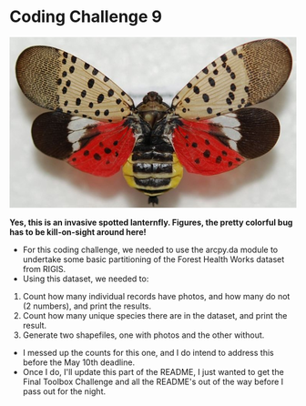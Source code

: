 # Coding Challenge 9

<p align="center">
  <img height="300" src="https://github.com/KelseyTichenor/NRS528_Class/blob/main/Images/lanternfly.jpg?raw=true">
</p>

**Yes, this is an invasive spotted lanternfly. Figures, the pretty colorful bug has to be kill-on-sight around here!**

* For this coding challenge, we needed to use the arcpy.da module to undertake some basic partitioning of the Forest Health Works dataset from RIGIS.
* Using this dataset, we needed to:

1. Count how many individual records have photos, and how many do not (2 numbers), and print the results.
2. Count how many unique species there are in the dataset, and print the result.
3. Generate two shapefiles, one with photos and the other without.

* I messed up the counts for this one, and I do intend to address this before the May 10th deadline. 
* Once I do, I'll update this part of the README, I just wanted to get the Final Toolbox Challenge and all the README's out of the way before I pass out for the night.